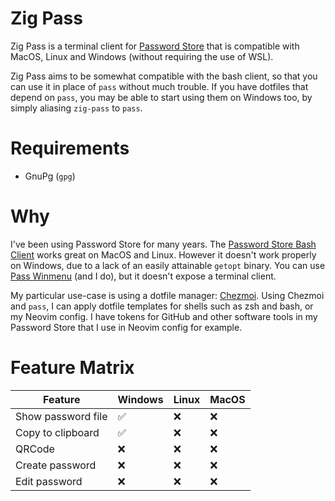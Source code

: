 # Zig Pass

Zig Pass is a terminal client for [Password Store](https://www.passwordstore.org/) that is compatible with MacOS, Linux and Windows (without requiring the use of WSL). 

Zig Pass aims to be somewhat compatible with the bash client, so that you can use it in place of `pass` without much trouble. If you have dotfiles that depend on `pass`, you may be able to start using them on Windows too, by simply aliasing `zig-pass` to `pass`. 

# Requirements

- GnuPg (`gpg`)

# Why

I've been using Password Store for many years. The [Password Store Bash Client](https://git.zx2c4.com/password-store) works great on MacOS and Linux. However it doesn't work properly on Windows, due to a lack of an easily attainable `getopt` binary. You can use [Pass Winmenu](https://github.com/geluk/pass-winmenu) (and I do), but it doesn't expose a terminal client. 

My particular use-case is using a dotfile manager: [Chezmoi](https://www.chezmoi.io/). Using Chezmoi and `pass`, I can apply dotfile templates for shells such as zsh and bash, or my Neovim config. I have tokens for GitHub and other software tools in my Password Store that I use in Neovim config for example. 

# Feature Matrix

| Feature            | Windows | Linux | MacOS |
| ------------------ | ------- | ----- | ----- |
| Show password file | ✅      | ❌    | ❌    |
| Copy to clipboard  | ✅      | ❌    | ❌    |
| QRCode             | ❌      | ❌    | ❌    |
| Create password    | ❌      | ❌    | ❌    |
| Edit password      | ❌      | ❌    | ❌    |
